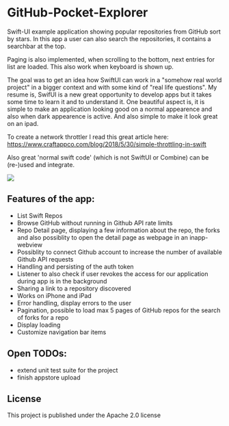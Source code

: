 # GitHub-Pocket-Explorer

Swift-UI example application showing popular repositories from GitHub sort by stars. In this app a user can also search the repositories, it contains a searchbar at the top. 

Paging is also implemented, when scrolling to the bottom, next entries for list are loaded. This also work when keyboard is shown up.

The goal was to get an idea how SwiftUI can work in a "somehow real world project" in a bigger context and with some kind of "real life questions". My resume is, SwifUI is a new great opportunity to develop apps but it takes some time to learn it and to understand it. One beautiful aspect is, it is simple to make an application looking good on a normal appearence and also when dark appearence is active. And also simple to make it look great on an ipad.

To create a network throttler I read this great article here: https://www.craftappco.com/blog/2018/5/30/simple-throttling-in-swift

Also great 'normal swift code' (which is not SwiftUI or Combine) can be (re-)used and integrate.

![](github-pocket-explorer.gif)

## Features of the app:
- List Swift Repos
- Browse GitHub without running in Github API rate limits
- Repo Detail page, displaying a few information about the repo, the forks and also possiblity to open the detail page as webpage in an inapp-webview
- Possiblity to connect Github account to increase the number of available Github API requests
- Handling and persisting of the auth token
- Listener to also check if user revokes the access for our application during app is in the background
- Sharing a link to a repository discovered
- Works on iPhone and iPad
- Error handling, display errors to the user
- Pagination, possible to load max 5 pages of GitHub repos for the search of forks for a repo
- Display loading
- Customize navigation bar items

## Open TODOs:
- extend unit test suite for the project
- finish appstore upload

## License 

This project is published under the Apache 2.0 license
